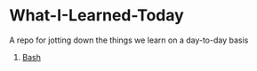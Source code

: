 # What-I-Learned-Today
A repo for jotting down the things we learn on a day-to-day basis

1. [Bash](unix/bash.md)